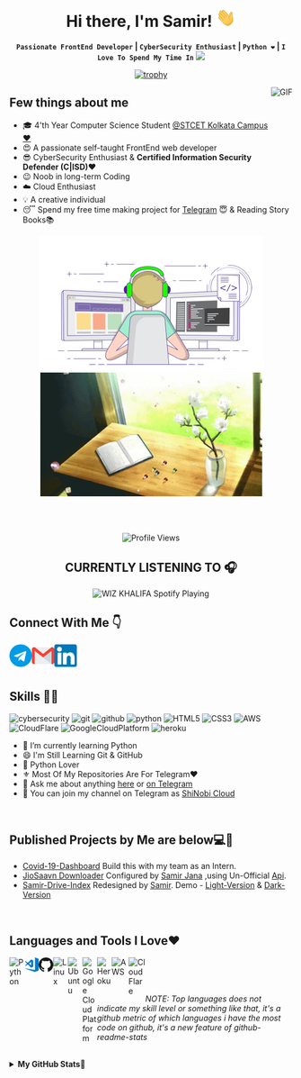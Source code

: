 <h1 align="center">Hi there, I'm Samir! <img src="https://github.com/SamirJanaOfficial/samirjanaofficial/blob/main/gifs/Hi.gif" width="35px"></h1>
<p align="center">
 <b> <code>Passionate FrontEnd Developer</code> | <code>CyberSecurity Enthusiast</code> | <code>Python ❤</code> | <code>I Love To Spend My Time In</code> <img  src="https://cdn.jsdelivr.net/npm/simple-icons@3.5.0/icons/telegram.svg" width="20px" />
  </b>
</p>

<div align="center">
 
[![trophy](https://github-profile-trophy.vercel.app/?username=SamirJanaOfficial&row=1)](https://github.com/SamirJanaOfficial)

</div>

<img align="right" alt="GIF" height="140px" src="https://media.giphy.com/media/du3J3cXyzhj75IOgvA/giphy.gif" />

## Few things about me
- 🎓 4'th Year Computer Science Student [@STCET Kolkata Campus❤](https://www.stcet.org/)
- 😍️ A passionate self-taught FrontEnd web developer
- 😎 CyberSecurity Enthusiast & <b>Certified Information Security Defender (C|ISD)❤</b> 
- 😉 Noob in long-term Coding
- ☁️ Cloud Enthusiast
- 💡 A creative individual
- 😴 Spend my free time making project for <a href="https://t.me/uDreamTooSmall">Telegram</a> 😇 & Reading Story Books📚

<div align="center">
<img width="400px" src="https://raw.githubusercontent.com/SamirJanaOfficial/samirjanaofficial/main/gifs/Code1.gif" alt="coding ?">
<img width="395px" src="https://raw.githubusercontent.com/SamirJanaOfficial/samirjanaofficial/main/gifs/study.gif" alt="study ?">

<br><br>

![Profile Views](https://hits.seeyoufarm.com/api/count/incr/badge.svg?url=https://github.com/SamirJanaOfficial/&title=Profile%20Views)

## CURRENTLY LISTENING TO 🎧

<img src="https://now-playing-codestackr.vercel.app/api/spotify-playing" alt="WIZ KHALIFA Spotify Playing" width="350" />

<br>
</div>

## Connect With Me 👇

<a href="https://t.me/uDreamTooSmall">
 <img align="left" alt="Yagami 死神 Kira | Telegram" width="40px" src="https://raw.githubusercontent.com/SamirJanaOfficial/samirjanaofficial/main/assets/telegram.svg" />
</a>
<a href="https:mailto:samirjana2307@gmail.com">
 <img align="left" alt="Samir Jana | Gmail" width="40px" src="https://raw.githubusercontent.com/SamirJanaOfficial/samirjanaofficial/main/assets/gmail.svg" />
</a>
<a href="https://www.linkedin.com/in/samir-jana-04036b200/">
 <img align="left" alt="Samir Jana | Linkedin" width="40px" src="https://raw.githubusercontent.com/SamirJanaOfficial/samirjanaofficial/main/assets/linkedin.svg" />
</a>

<br><br><br>
## Skills 👨‍💻

![cybersecurity](https://img.shields.io/badge/C%7CISD-Cyber--Security--Enthusiast-brightgreen?logo=appveyor&style=for-the-badge)
![git](https://img.shields.io/badge/-git-grey?style=for-the-badge&logo=git&logoColor=white&labelColor=orange)
![github](https://img.shields.io/badge/-GitHub-black?style=for-the-badge&logo=github&logoColor=orange&labelColor=white)
![python](https://img.shields.io/badge/-python-grey?style=for-the-badge&logo=python&logoColor=white&labelColor=yellow)
![HTML5](https://img.shields.io/badge/html%205-grey?style=for-the-badge&logo=html5&logoColor=white&labelColor=orange)
![CSS3](https://img.shields.io/badge/css%203-grey?style=for-the-badge&logo=css3&logoColor=white&labelColor=skyblue)
![AWS](https://img.shields.io/badge/-AWS-grey?style=for-the-badge&logo=amazon&logoColor=white&labelColor=yellow)
![CloudFlare](https://img.shields.io/badge/-CloudFlare-grey?style=for-the-badge&logo=cloudflare&logoColor=red&labelColor=white)
![GoogleCloudPlatform](https://img.shields.io/badge/-GCP-black?style=for-the-badge&logo=google&logoColor=red&labelColor=white)
![heroku](https://img.shields.io/badge/-heroku-grey?style=for-the-badge&logo=heroku&logoColor=white&labelColor=8E2DE2)


- 🌱 I’m currently learning Python
- 😄 I'm Still Learning Git & GitHub
- 🥰 Python Lover
- ⚜️ Most Of My Repositories Are For Telegram❤
- 💬 Ask me about anything [here](https://github.com/SamirJanaOfficial/samirjanaofficial/issues) or [on Telegram](https://t.telegram.ind.in/ShiNobiCloud)
- 🤔 You can join my channel on Telegram as [ShiNobi Cloud](https://t.telegram.ind.in/ShiNobiCloud)
</br>

## Published Projects by Me are below💻👯
- [Covid-19-Dashboard](https://covid-19-liveupdate.netlify.app/) Build this with my team as an Intern.
- [JioSaavn Downloader](https://shinobi-jiosaavn.netlify.app/) Configured by [Samir Jana](https://github.com/SamirJanaOfficial) ,using Un-Official [Api](https://github.com/cyberboysumanjay/JioSaavnAPI).
- [Samir-Drive-Index](https://janacloud.ga) Redesigned by [Samir](https://github.com/SamirJanaOfficial/Samir-Drive-Index). Demo - [Light-Version](https://demo-light.shinobicloud.workers.dev/) & [Dark-Version](https://demo-dark.shinobicloud.workers.dev/)
</br>

## Languages and Tools I Love❤️
[<img align="left" alt="Python" width="26px" src="https://upload.wikimedia.org/wikipedia/commons/thumb/c/c3/Python-logo-notext.svg/600px-Python-logo-notext.svg.png" />](https://python.org/)
[<img align="left" alt="Visual Studio Code" width="26px" src="https://raw.githubusercontent.com/github/explore/80688e429a7d4ef2fca1e82350fe8e3517d3494d/topics/visual-studio-code/visual-studio-code.png" />](https://code.visualstudio.com/)
[<img align="left" alt="GitHub" width="26px" src="https://raw.githubusercontent.com/github/explore/78df643247d429f6cc873026c0622819ad797942/topics/github/github.png" />](https://git-scm.com/)
[<img align="left" alt="Linux" width="26px" src="https://www.freepnglogos.com/uploads/linux-png/difference-between-linux-and-window-operating-system-3.png" />](https://www.linux.org/)
[<img align="left" alt="Ubuntu" width="26px" src="https://assets.ubuntu.com/v1/29985a98-ubuntu-logo32.png" />](https://www.ubuntu.com)
[<img align="left" alt="Google Cloud Platform" width="26px" src="https://seeklogo.com/images/G/google-cloud-logo-ADE788217F-seeklogo.com.png" />](https://cloud.google.com/)
[<img align="left" alt="Heroku" width="26px" src="https://www.nicepng.com/png/full/223-2233246_heroku-logo-salesforce-heroku.png" />](https://heroku.com/)
[<img align="left" alt="AWS" width="30px" src="https://seeklogo.com/images/A/amazon-web-services-aws-logo-6C2E3DCD3E-seeklogo.com.png" />](https://aws.amazon.com/)
[<img align="left" alt="CloudFlare" width="30px" src="https://seeklogo.com/images/C/cloudflare-logo-6B7D159387-seeklogo.com.png" />](https://www.cloudflare.com/)

<br />
<br />
<br />

*NOTE: Top languages does not indicate my skill level or something like that, it's a github metric of which languages i have the most code on github, it's a new feature of github-readme-stats*
<br />
<br />

<details>
 <summary><b> My GitHub Stats💛</b></summary>

<a href="https://github.com/SamirJanaOfficial">
  <img align="center" src="https://readmestats.vercel.app/api?username=SamirJanaOfficial&show_icons=true&count_private=true&include_all_commits=true&theme=highcontrast" alt="Samir's github stats" />
</a>
<a href="https://github.com/SamirJanaOfficial">
  <img align="center" src="https://github-readme-stats.vercel.app/api/top-langs/?username=SamirJanaOfficial&layout=compact&theme=highcontrast" />
</a>

## Donate Me:
[![Donate](https://img.shields.io/badge/Donate%20Us-UPI-orange?style=for-the-badge)](https://upayi.me/sj.imsamir@okaxis)
